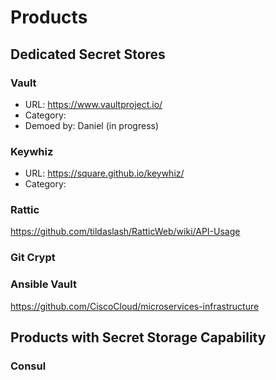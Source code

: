 # Products

## Dedicated Secret Stores

### Vault ###
- URL: https://www.vaultproject.io/
- Category:
- Demoed by: Daniel (in progress)

### Keywhiz
- URL: https://square.github.io/keywhiz/
- Category:

### Rattic
https://github.com/tildaslash/RatticWeb/wiki/API-Usage

### Git Crypt

### Ansible Vault
https://github.com/CiscoCloud/microservices-infrastructure

## Products with Secret Storage Capability
### Consul
